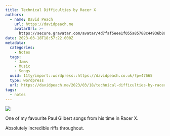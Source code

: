 ```yaml
---
title: Technical Difficulties by Racer X
authors:
  - name: David Peach
    url: https://davidpeach.me
    avatarUrl: >-
      https://secure.gravatar.com/avatar/4d7faf5eee1f055a85788c44936b8995eaab6dfb004e7854ec747ccb272e91ee?s=96&d=mm&r=g
date: 2023-03-18T18:57:22.000Z
metadata:
  categories:
    - Notes
  tags:
    - Jams
    - Music
    - Songs
  uuid: 11ty/import::wordpress::https://davidpeach.co.uk/?p=47665
  type: wordpress
  url: https://davidpeach.me/2023/03/18/technical-difficulties-by-racer-x/
tags:
  - notes
---
```

![](/assets/1000002473-885x1024-4NVHgrDCyoLw.png)

One of my favourite Paul Gilbert songs from his time in Racer X.

Absolutely incredible riffs throughout.
